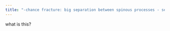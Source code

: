 ```yaml
---
title: "-chance fracture: big separation between spinous processes - second vertebrae down"
---
```

what is this?

